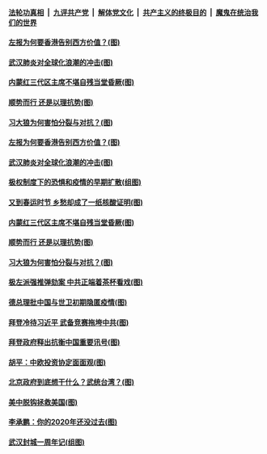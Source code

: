 ####  [法轮功真相](../../../../basic/blob/master/README.md?t=01291331) &nbsp;|&nbsp; [九评共产党](../../../../9ping.md/blob/master/README.md?t=01291331) &nbsp;|&nbsp; [解体党文化](../../../../jtdwh.md/blob/master/README.md?t=01291331)  &nbsp;|&nbsp; [共产主义的终极目的](../../../../gczydzjmd.md/blob/master/README.md?t=01291331) &nbsp;|&nbsp; [魔鬼在统治我们的世界](../../../../mgztzwmdsj.md/blob/master/README.md?t=01291331) 

#### [左报为何要香港告别西方价值？(图)](../pages/p4/960674.md?t=01291331) 

#### [武汉肺炎对全球化浪潮的冲击(图)](../pages/p4/960679.md?t=01291331) 


#### [内蒙红三代区主席不堪自残当堂昏厥(图)](../pages/p4/960668.md?t=01291331) 

#### [顺势而行 还是以理抗势(图)](../pages/p4/960661.md?t=01291331) 

#### [习大狼为何害怕分裂与对抗？(图)](../pages/p4/960659.md?t=01291331) 

#### [左报为何要香港告别西方价值？(图)](../pages/p4/960674.md?t=01291331) 

#### [武汉肺炎对全球化浪潮的冲击(图)](../pages/p4/960679.md?t=01291331) 


#### [极权制度下的恐惧和疫情的早期扩散(组图)](../pages/p4/960682.md?t=01291331) 

#### [又到春运时节 乡愁却成了一纸核酸证明(图)](../pages/p4/960670.md?t=01291331) 

#### [内蒙红三代区主席不堪自残当堂昏厥(图)](../pages/p4/960668.md?t=01291331) 

#### [顺势而行 还是以理抗势(图)](../pages/p4/960661.md?t=01291331) 

#### [习大狼为何害怕分裂与对抗？(图)](../pages/p4/960659.md?t=01291331) 

#### [极左派强推弹劾案 中共正端着茶杯看戏(图)](../pages/p4/960628.md?t=01291331) 


#### [德总理批中国与世卫初期隐匿疫情(图)](../pages/p4/960594.md?t=01291331) 

#### [拜登冷待习近平 武备竞赛拖垮中共(图)](../pages/p4/960592.md?t=01291331) 

#### [拜登政府释出抗衡中国重要讯号(图)](../pages/p4/960583.md?t=01291331) 

#### [胡平：中欧投资协定面面观(图)](../pages/p4/960578.md?t=01291331) 

#### [北京政府到底想干什么？武统台湾？(图)](../pages/p4/960574.md?t=01291331) 

#### [美中脱钩拯救美国(图)](../pages/p4/960572.md?t=01291331) 



#### [李承鹏：你的2020年还没过去(图)](../pages/p4/960473.md?t=01291331) 

#### [武汉封城一周年记(组图)](../pages/p4/960470.md?t=01291331) 

